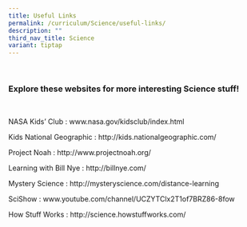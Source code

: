 ```yaml
---
title: Useful Links
permalink: /curriculum/Science/useful-links/
description: ""
third_nav_title: Science
variant: tiptap
---
```

<p><strong>&nbsp;</strong>
</p>
<h3><strong>Explore these websites for more interesting Science stuff!</strong></h3>
<p><strong>&nbsp;</strong>
</p>
<p>NASA Kids’ Club&nbsp;:&nbsp;<a rel="noopener noreferrer nofollow" target="_blank">www.nasa.gov/kidsclub/index.html</a>
</p>
<p></p>
<p>Kids National Geographic&nbsp;:&nbsp;<a rel="noopener noreferrer nofollow" target="_blank">http://kids.nationalgeographic.com/</a>
</p>
<p></p>
<p>Project Noah&nbsp;:&nbsp;<a rel="noopener noreferrer nofollow" target="_blank">http://www.projectnoah.org/</a>
</p>
<p></p>
<p>Learning with Bill Nye&nbsp;:&nbsp;<a rel="noopener noreferrer nofollow" target="_blank">http://billnye.com/</a>
</p>
<p></p>
<p>Mystery Science&nbsp;:&nbsp;<a rel="noopener noreferrer nofollow" target="_blank">http://mysteryscience.com/distance-learning</a>
</p>
<p>SciShow&nbsp;:&nbsp;<a rel="noopener noreferrer nofollow" target="_blank">www.youtube.com/channel/UCZYTClx2T1of7BRZ86-8fow</a>
</p>
<p></p>
<p>How Stuff Works&nbsp;:&nbsp;<a rel="noopener noreferrer nofollow" target="_blank">http://science.howstuffworks.com/</a>
</p>